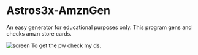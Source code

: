 # Astros3x-AmznGen
An easy generator for educational purposes only. This program gens and checks amzn store cards.

![screen](https://user-images.githubusercontent.com/87500882/209159716-9cecd103-af91-4682-85a2-9bb65f94e55d.png)
To get the pw check my ds.
